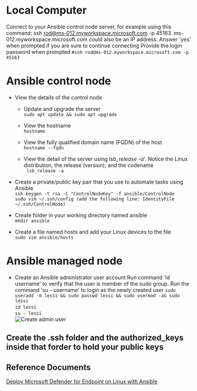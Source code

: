 # Local Computer
Connect to your Ansible control node server, for example using this command: ssh rod@ms-012.myworkspace.microsoft.com -p 45163.
ms-012.myworkspace.microsoft.com could also be an IP address.
Answer 'yes' when prompted if you are sure to continue connecting
Provide the login password when prompted
```#ssh rod@ms-012.myworkspace.microsoft.com -p 45163```

# Ansible control node
* View the details of the control node
    * Update and upgrade the server<br>
    ```sudo apt update && sudo apt upgrade```

    * View the hostname<br>
    ```hostname```

    * View the fully qualified domain name (FQDN) of the host<br>
    ```hostname --fqdn```

    * View the detail of the server using _lsb_release -a_'. Notice the Linux distribution, the release (version), and the codename<br>
    ``` lsb_release -a```

* Create a private/public key pair that you use to automate tasks using Ansible<br>
```ssh-keygen -t rsa -C "ControlNodeKey" -f ansible/ControlNode```<br>
```sudo vim ~/.ssh/config (add the following line: IdentityFile ~/.ssh/ControlNode)```<br>


* Create folder in your working directory named ansible<br>
```mkdir ansible```

* Create a file named hosts and add your Linux devices to the file<br>
```sudo vim ansible/hosts```


# Ansible managed node

* Create an Ansible administrator user account
Run command 'id username' to verify that the user is member of the sudo group.
Run the command 'su - username' to login as the newly created user
```sudo useradd -m lessi && sudo passwd lessi && sudo usermod -aG sudo lessi```<br>
```id lessi```<br>
```su - lessi```<br>
![Create admin user](/image-1.png)

## Create the .ssh folder and the authorized_keys inside that forder to hold your public keys


## Reference Documents
[Deploy Microsoft Defender for Endpoint on Linux with Ansible](https://learn.microsoft.com/en-us/microsoft-365/security/defender-endpoint/linux-install-with-ansible?view=o365-worldwide)


